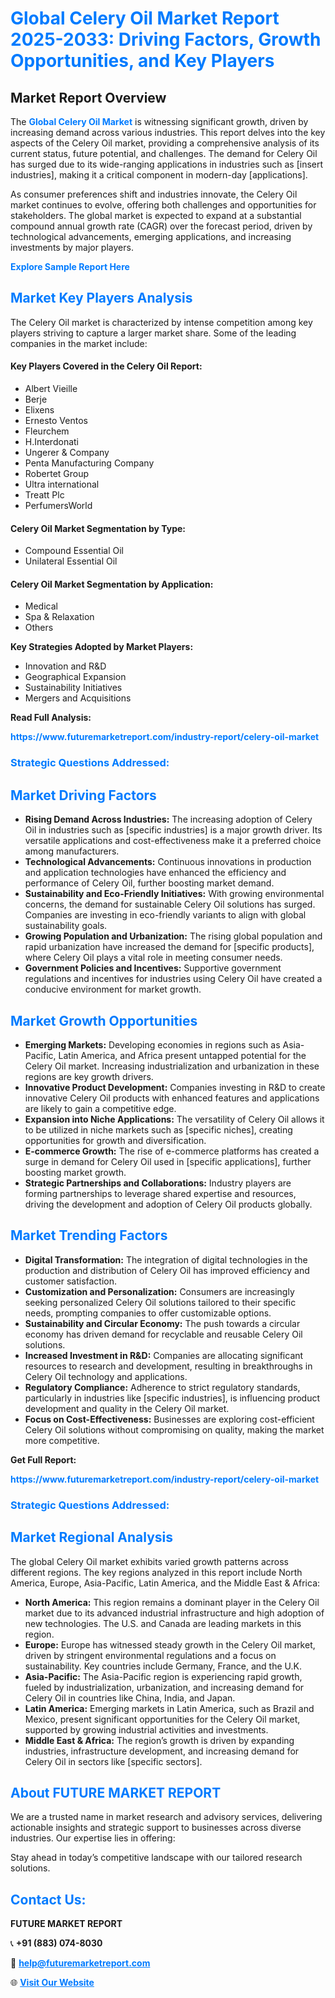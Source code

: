 <h1 style="color: #007BFF;">Global Celery Oil Market Report 2025-2033: Driving Factors, Growth Opportunities, and Key Players</h1>

<section id="overview">
<h2>Market Report Overview</h2>
<p>The <a href="https://www.futuremarketreport.com/industry-report/celery-oil-market" style="color: #007BFF; text-decoration: none;"><strong>Global Celery Oil Market</strong></a> is witnessing significant growth, driven by increasing demand across various industries. This report delves into the key aspects of the Celery Oil market, providing a comprehensive analysis of its current status, future potential, and challenges. The demand for Celery Oil has surged due to its wide-ranging applications in industries such as [insert industries], making it a critical component in modern-day [applications].</p>
<p>As consumer preferences shift and industries innovate, the Celery Oil market continues to evolve, offering both challenges and opportunities for stakeholders. The global market is expected to expand at a substantial compound annual growth rate (CAGR) over the forecast period, driven by technological advancements, emerging applications, and increasing investments by major players.</p>
</section>

<section id="overview">
<p><a href="https://www.futuremarketreport.com/request-sample/reportId=36828" style="color: #007BFF; text-decoration: none;"><strong>Explore Sample Report Here</strong></a></p>
</section>

<section id="key-players">
<h2 style="color: #007BFF;">Market Key Players Analysis</h2>
<p>The Celery Oil market is characterized by intense competition among key players striving to capture a larger market share. Some of the leading companies in the market include:</p>
<h4>Key Players Covered in the Celery Oil Report:</h4>
<ul><li>Albert Vieille</li><li>Berje</li><li>Elixens</li><li>Ernesto Ventos</li><li>Fleurchem</li><li>H.Interdonati</li><li>Ungerer &amp; Company</li><li>Penta Manufacturing Company</li><li>Robertet Group</li><li>Ultra international</li><li>Treatt Plc</li><li>PerfumersWorld</li></ul>
<h4>Celery Oil Market Segmentation by Type:</h4>
<ul><li>Compound Essential Oil</li><li>Unilateral Essential Oil</li></ul>

<h4>Celery Oil Market Segmentation by Application:</h4>
<ul><li>Medical</li><li>Spa &amp; Relaxation</li><li>Others</li></ul>
<p><strong>Key Strategies Adopted by Market Players:</strong></p>
<ul>
<li>Innovation and R&D</li>
<li>Geographical Expansion</li>
<li>Sustainability Initiatives</li>
<li>Mergers and Acquisitions</li>
</ul>
</section>

<section>
<p><strong>Read Full Analysis: </strong></p><a href="https://www.futuremarketreport.com/industry-report/celery-oil-market" style="color: #007BFF; text-decoration: none;"><strong>https://www.futuremarketreport.com/industry-report/celery-oil-market</strong></a>
<h3 style="color: #007BFF;">Strategic Questions Addressed:</h3>
</section>

<section id="driving-factors">
<h2 style="color: #007BFF;">Market Driving Factors</h2>
<ul>
<li><strong>Rising Demand Across Industries:</strong> The increasing adoption of Celery Oil in industries such as [specific industries] is a major growth driver. Its versatile applications and cost-effectiveness make it a preferred choice among manufacturers.</li>
<li><strong>Technological Advancements:</strong> Continuous innovations in production and application technologies have enhanced the efficiency and performance of Celery Oil, further boosting market demand.</li>
<li><strong>Sustainability and Eco-Friendly Initiatives:</strong> With growing environmental concerns, the demand for sustainable Celery Oil solutions has surged. Companies are investing in eco-friendly variants to align with global sustainability goals.</li>
<li><strong>Growing Population and Urbanization:</strong> The rising global population and rapid urbanization have increased the demand for [specific products], where Celery Oil plays a vital role in meeting consumer needs.</li>
<li><strong>Government Policies and Incentives:</strong> Supportive government regulations and incentives for industries using Celery Oil have created a conducive environment for market growth.</li>
</ul>
</section>

<section id="growth-opportunities">
<h2 style="color: #007BFF;">Market Growth Opportunities</h2>
<ul>
<li><strong>Emerging Markets:</strong> Developing economies in regions such as Asia-Pacific, Latin America, and Africa present untapped potential for the Celery Oil market. Increasing industrialization and urbanization in these regions are key growth drivers.</li>
<li><strong>Innovative Product Development:</strong> Companies investing in R&D to create innovative Celery Oil products with enhanced features and applications are likely to gain a competitive edge.</li>
<li><strong>Expansion into Niche Applications:</strong> The versatility of Celery Oil allows it to be utilized in niche markets such as [specific niches], creating opportunities for growth and diversification.</li>
<li><strong>E-commerce Growth:</strong> The rise of e-commerce platforms has created a surge in demand for Celery Oil used in [specific applications], further boosting market growth.</li>
<li><strong>Strategic Partnerships and Collaborations:</strong> Industry players are forming partnerships to leverage shared expertise and resources, driving the development and adoption of Celery Oil products globally.</li>
</ul>
</section>

<section id="trending-factors">
<h2 style="color: #007BFF;">Market Trending Factors</h2>
<ul>
<li><strong>Digital Transformation:</strong> The integration of digital technologies in the production and distribution of Celery Oil has improved efficiency and customer satisfaction.</li>
<li><strong>Customization and Personalization:</strong> Consumers are increasingly seeking personalized Celery Oil solutions tailored to their specific needs, prompting companies to offer customizable options.</li>
<li><strong>Sustainability and Circular Economy:</strong> The push towards a circular economy has driven demand for recyclable and reusable Celery Oil solutions.</li>
<li><strong>Increased Investment in R&D:</strong> Companies are allocating significant resources to research and development, resulting in breakthroughs in Celery Oil technology and applications.</li>
<li><strong>Regulatory Compliance:</strong> Adherence to strict regulatory standards, particularly in industries like [specific industries], is influencing product development and quality in the Celery Oil market.</li>
<li><strong>Focus on Cost-Effectiveness:</strong> Businesses are exploring cost-efficient Celery Oil solutions without compromising on quality, making the market more competitive.</li>
</ul>
</section>

<section>
<p><strong>Get Full Report: </strong></p><a href="https://www.futuremarketreport.com/industry-report/celery-oil-market" style="color: #007BFF; text-decoration: none;"><strong>https://www.futuremarketreport.com/industry-report/celery-oil-market</strong></a>
<h3 style="color: #007BFF;">Strategic Questions Addressed:</h3>
</section>


<section id="regional-analysis">
<h2 style="color: #007BFF;">Market Regional Analysis</h2>
<p>The global Celery Oil market exhibits varied growth patterns across different regions. The key regions analyzed in this report include North America, Europe, Asia-Pacific, Latin America, and the Middle East & Africa:</p>
<ul>
<li><strong>North America:</strong> This region remains a dominant player in the Celery Oil market due to its advanced industrial infrastructure and high adoption of new technologies. The U.S. and Canada are leading markets in this region.</li>
<li><strong>Europe:</strong> Europe has witnessed steady growth in the Celery Oil market, driven by stringent environmental regulations and a focus on sustainability. Key countries include Germany, France, and the U.K.</li>
<li><strong>Asia-Pacific:</strong> The Asia-Pacific region is experiencing rapid growth, fueled by industrialization, urbanization, and increasing demand for Celery Oil in countries like China, India, and Japan.</li>
<li><strong>Latin America:</strong> Emerging markets in Latin America, such as Brazil and Mexico, present significant opportunities for the Celery Oil market, supported by growing industrial activities and investments.</li>
<li><strong>Middle East & Africa:</strong> The region’s growth is driven by expanding industries, infrastructure development, and increasing demand for Celery Oil in sectors like [specific sectors].</li>
</ul>
</section>

<footer>
<h2 style="color: #007BFF;">About FUTURE MARKET REPORT</h2>
<p>We are a trusted name in market research and advisory services, delivering actionable insights and strategic support to businesses across diverse industries. Our expertise lies in offering:</p>

<p>Stay ahead in today’s competitive landscape with our tailored research solutions.</p>

<h2 style="color: #007BFF;">Contact Us:</h2>
<p><strong>FUTURE MARKET REPORT</strong></p>
<p>📞 <strong>+91 (883) 074-8030</strong></p>
<p>📧 <strong><a href="mailto:help@futuremarketreport.com" style="color: #007BFF;">help@futuremarketreport.com</a></strong></p>
<p>🌐 <strong><a href="https://www.futuremarketreport.com/" style="color: #007BFF;">Visit Our Website</a></strong></p>
</footer>